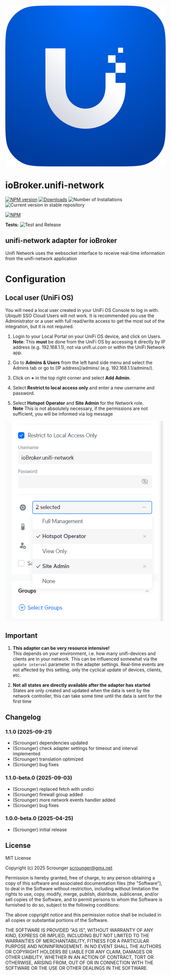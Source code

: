 ![Logo](admin/unifi-network.png)

# ioBroker.unifi-network

[![NPM version](https://img.shields.io/npm/v/iobroker.unifi-network.svg)](https://www.npmjs.com/package/iobroker.unifi-network)
[![Downloads](https://img.shields.io/npm/dm/iobroker.unifi-network.svg)](https://www.npmjs.com/package/iobroker.unifi-network)
![Number of Installations](https://iobroker.live/badges/unifi-network-installed.svg)
![Current version in stable repository](https://iobroker.live/badges/unifi-network-stable.svg)

[![NPM](https://nodei.co/npm/iobroker.unifi-network.png?downloads=true)](https://nodei.co/npm/iobroker.unifi-network/)

**Tests:** ![Test and Release](https://github.com/Scrounger/ioBroker.unifi-network/workflows/Test%20and%20Release/badge.svg)

## unifi-network adapter for ioBroker

Unifi Network uses the websocket interface to receive real-time information from the unifi-network application

# Configuration

## Local user (UniFi OS)

You will need a local user created in your UniFi OS Console to log in with. Ubiquiti SSO Cloud Users will not work. It is recommended you use the Administrator or a user with full read/write access to get the most out of the integration, but it is not required.

1. Login to your Local Portal on your UniFi OS device, and click on Users.\
   **Note**: This **must** be done from the UniFi OS by accessing it directly by IP address (e.g. 192.168.1.1), not via unifi.ui.com or within the UniFi Network app.

2. Go to **Admins & Users** from the left hand side menu and select the Admins tab or go to [IP address]/admins/ (e.g. 192.168.1.1/admins/).

3. Click on **+** in the top right corner and select **Add Admin**.

4. Select **Restrict to local access only** and enter a new username and password.

5. Select **Hotspot Operator** and **Site Admin** for the Network role.\
   **Note** This is not absolutely necessary, if the permissions are not sufficient, you will be informed via log message

![image info](./doc/config_local_user.png)

## Important

1. **This adapter can be very resource intensive!**<br>This depends on your environment, i.e. how many unifi-devices and clients are in your network. This can be influenced somewhat via the `update interval` parameter in the adapter settings. Real-time events are not affected by this setting, only the cyclical update of devices, clients, etc.

2. **Not all states are directly available after the adapter has started**<br>States are only created and updated when the data is sent by the network controller, this can take some time until the data is sent for the first time

## Changelog

<!--
	Placeholder for the next version (at the beginning of the line):
	### **WORK IN PROGRESS**
-->

### 1.1.0 (2025-09-21)

- (Scrounger) dependencies updated
- (Scrounger) check adapter settings for timeout and interval implemented
- (Scrounger) translation optimized
- (Scrounger) bug fixes

### 1.1.0-beta.0 (2025-09-03)

- (Scrounger) replaced fetch with undici
- (Scrounger) firewall group added
- (Scrounger) more network events handler added
- (Scrounger) bug fixes

### 1.0.0-beta.0 (2025-04-25)

- (Scrounger) initial release

## License

MIT License

Copyright (c) 2025 Scrounger <scrounger@gmx.net>

Permission is hereby granted, free of charge, to any person obtaining a copy
of this software and associated documentation files (the "Software"), to deal
in the Software without restriction, including without limitation the rights
to use, copy, modify, merge, publish, distribute, sublicense, and/or sell
copies of the Software, and to permit persons to whom the Software is
furnished to do so, subject to the following conditions:

The above copyright notice and this permission notice shall be included in all
copies or substantial portions of the Software.

THE SOFTWARE IS PROVIDED "AS IS", WITHOUT WARRANTY OF ANY KIND, EXPRESS OR
IMPLIED, INCLUDING BUT NOT LIMITED TO THE WARRANTIES OF MERCHANTABILITY,
FITNESS FOR A PARTICULAR PURPOSE AND NONINFRINGEMENT. IN NO EVENT SHALL THE
AUTHORS OR COPYRIGHT HOLDERS BE LIABLE FOR ANY CLAIM, DAMAGES OR OTHER
LIABILITY, WHETHER IN AN ACTION OF CONTRACT, TORT OR OTHERWISE, ARISING FROM,
OUT OF OR IN CONNECTION WITH THE SOFTWARE OR THE USE OR OTHER DEALINGS IN THE
SOFTWARE.
